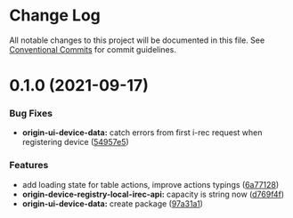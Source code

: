 # Change Log

All notable changes to this project will be documented in this file.
See [Conventional Commits](https://conventionalcommits.org) for commit guidelines.

# 0.1.0 (2021-09-17)


### Bug Fixes

* **origin-ui-device-data:** catch errors from first i-rec request when registering device ([54957e5](https://github.com/energywebfoundation/origin/commit/54957e5ae2b09c798710168633b31d77b7df9199))


### Features

* add loading state for table actions, improve actions typings ([6a77128](https://github.com/energywebfoundation/origin/commit/6a771283ae4535ca1feaa731267a7de739177af5))
* **origin-device-registry-local-irec-api:** capacity is string now ([d769f4f](https://github.com/energywebfoundation/origin/commit/d769f4fc0bd89c3bfe2a077db3f47006c9f6cc33))
* **origin-ui-device-data:** create package ([97a31a1](https://github.com/energywebfoundation/origin/commit/97a31a18c7fa044aae3862880ab75dec4a43f33d))
